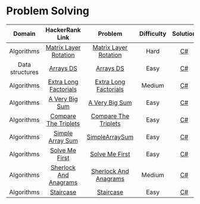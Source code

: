 # Problem Solving


|     Domain      |                                        HackerRank Link                                        |                                         Problem                                         | Difficulty |                                      Solution                                       |
|:---------------:|:---------------------------------------------------------------------------------------------:|:---------------------------------------------------------------------------------------:|:----------:|:-----------------------------------------------------------------------------------:|
|   Algorithms    |  [Matrix Layer Rotation](https://www.hackerrank.com/challenges/matrix-rotation-algo/problem)  |  [Matrix Layer Rotation](./ProblemSolving/ProblemSolving.Hard.MatrixLayerRotation.pdf)  |    Hard    | [C#](../src/dotnet/HackerRankSolutions/Tasks/ProblemSolving/MatrixLayerRotation.cs) |
| Data structures |             [Arrays DS](https://www.hackerrank.com/challenges/arrays-ds/problem)              |             [Arrays DS](./ProblemSolving/ProblemSolving.Easy.ArraysDs.pdf)              |    Easy    |      [C#](../src/dotnet/HackerRankSolutions/Tasks/ProblemSolving/ArraysDs.cs)       |
|   Algorithms    | [Extra Long Factorials](https://www.hackerrank.com/challenges/extra-long-factorials/problem)  | [Extra Long Factorials](./ProblemSolving/ProblemSolving.Medium.ExtraLongFactorials.pdf) |   Medium   | [C#](../src/dotnet/HackerRankSolutions/Tasks/ProblemSolving/ExtraLongFactorials.cs) |
|   Algorithms    |        [A Very Big Sum](https://www.hackerrank.com/challenges/a-very-big-sum/problem)         |         [A Very Big Sum](./ProblemSolving/ProblemSolving.Easy.AVeryBigSum.pdf)          |    Easy    |     [C#](../src/dotnet/HackerRankSolutions/Tasks/ProblemSolving/AVeryBigSum.cs)     |
|   Algorithms    |  [Compare The Triplets](https://www.hackerrank.com/challenges/compare-the-triplets/problem)   |   [Compare The Triplets](./ProblemSolving/ProblemSolving.Easy.CompareTheTriplets.pdf)   |    Easy    | [C#](../src/dotnet/HackerRankSolutions/Tasks/ProblemSolving/CompareTheTriplets.cs)  |
|   Algorithms    |      [Simple Array Sum](https://www.hackerrank.com/challenges/simple-array-sum/problem)       |        [SimpleArraySum](./ProblemSolving/ProblemSolving.Easy.SimpleArraySum.pdf)        |    Easy    |   [C#](../src/dotnet/HackerRankSolutions/Tasks/ProblemSolving/SimpleArraySum.cs)    |
|   Algorithms    |        [Solve Me First](https://www.hackerrank.com/challenges/solve-me-first/problem)         |         [Solve Me First](./ProblemSolving/ProblemSolving.Easy.SolveMeFirst.pdf)         |    Easy    |    [C#](../src/dotnet/HackerRankSolutions/Tasks/ProblemSolving/SolveMeFirst.cs)     |
|   Algorithms    |     [Sherlock And Anagrams](https://www.hackerrank.com/challenges/solve-me-first/problem)     | [Sherlock And Anagrams](./ProblemSolving/ProblemSolving.Medium.SherlockAndAnagrams.pdf) |   Medium   | [C#](../src/dotnet/HackerRankSolutions/Tasks/ProblemSolving/SherlockAndAnagrams.cs) |
|   Algorithms    |             [Staircase](https://www.hackerrank.com/challenges/staircase/problem)              |             [Staircase](./ProblemSolving/ProblemSolving.Easy.Staircase.pdf)             |    Easy    |            [C#](../src/HackerRankSolutions/ProblemSolving/StairCase.cs)             |